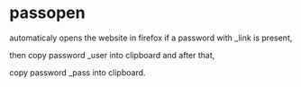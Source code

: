 # passopen
automaticaly opens the website in firefox if a password with _link is present,

then copy password _user into clipboard and after that,

copy password _pass into clipboard.
